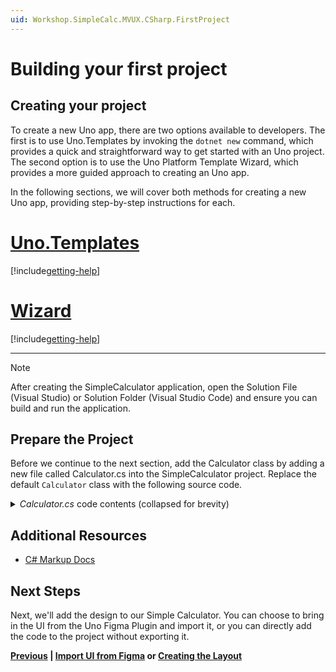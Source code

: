 ```yaml
---
uid: Workshop.SimpleCalc.MVUX.CSharp.FirstProject
---
```

# Building your first project

## Creating your project

To create a new Uno app, there are two options available to developers. The first is to use Uno.Templates by invoking the `dotnet new` command, which provides a quick and straightforward way to get started with an Uno project. The second option is to use the Uno Platform Template Wizard, which provides a more guided approach to creating an Uno app.

In the following sections, we will cover both methods for creating a new Uno app, providing step-by-step instructions for each.

# [**Uno.Templates**](#tab/templates)

[!include[getting-help](uno-templates.md)]

# [**Wizard**](#tab/wizard)

[!include[getting-help](uno-wizard.md)]

***

> [!NOTE]
> After creating the SimpleCalculator application, open the Solution File (Visual Studio) or Solution Folder (Visual Studio Code) and ensure you can build and run the application.


## Prepare the Project

Before we continue to the next section, add the Calculator class by adding a new file called Calculator.cs into the SimpleCalculator project. Replace the default `Calculator` class with the following source code.

<details>
    <summary><i>Calculator.cs</i> code contents (collapsed for brevity)</summary>

[!code-csharp[Calculator.cs](../../../resources/Calculator.cs)]
</details>

## Additional Resources

- [C# Markup Docs](https://aka.platform.uno/csharp-markup)

## Next Steps

Next, we'll add the design to our Simple Calculator. You can choose to bring in the UI from the Uno Figma Plugin and import it, or you can directly add the code to the project without exporting it.

**[Previous](xref:Workshop.SimpleCalc.GettingStarted) | [Import UI from Figma](xref:Workshop.SimpleCalc.MVUX.CSharp.Figma) or [Creating the Layout](xref:Workshop.SimpleCalc.MVUX.CSharp.CreatingLayout)**


